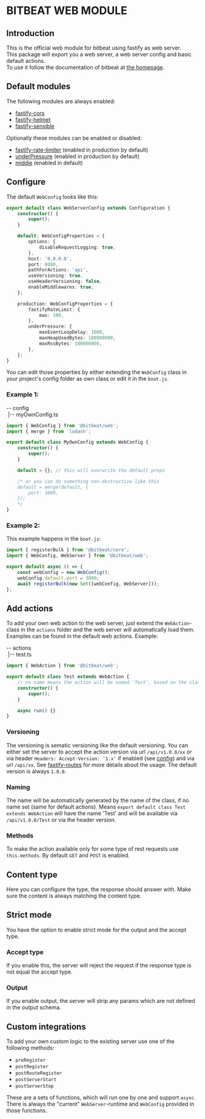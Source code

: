 # BITBEAT WEB MODULE

## Introduction

This is the official web module for bitbeat using fastify as web server.<br>
This package will export you a web server, a web server config and basic default actions.<br>
To use it follow the documentation of bitbeat at [the homepage](https://bitbeat.projects.oliverfreudrich.com/#/?id=add-existing-module-extend-core).

## Default modules

The following modules are always enabled:

-   [fastify-cors](https://github.com/fastify/fastify-cors)
-   [fastify-helmet](https://github.com/fastify/fastify-helmet)
-   [fastify-sensible](https://github.com/fastify/fastify-sensible)

Optionally these modules can be enabled or disabled:

-   [fastify-rate-limiter](https://github.com/fastify/fastify-rate-limit) (enabled in production by default)
-   [underPressure](https://github.com/fastify/under-pressure) (enabled in production by default)
-   [middie](https://github.com/fastify/middie) (enabled in default)

## Configure

The default `WebConfig` looks like this:

```typescript
export default class WebServerConfig extends Configuration {
    constructor() {
        super();
    }

    default: WebConfigProperties = {
        options: {
            disableRequestLogging: true,
        },
        host: '0.0.0.0',
        port: 8080,
        pathForActions: 'api',
        useVersioning: true,
        useHeaderVersioning: false,
        enableMiddlewares: true,
    };

    production: WebConfigProperties = {
        fastifyRateLimit: {
            max: 100,
        },
        underPressure: {
            maxEventLoopDelay: 1000,
            maxHeapUsedBytes: 100000000,
            maxRssBytes: 100000000,
        },
    };
}
```

You can edit those properties by either extending the `WebConfig` class in your project's config folder as own class or edit it in the `boot.js`.

### Example 1:

-- config<br>
&nbsp;|-- myOwnConfig.ts

```typescript
import { WebConfig } from '@bitbeat/web';
import { merge } from 'lodash';

export default class MyOwnConfig extends WebConfig {
    constructor() {
        super();
    }

    default = {}; // this will overwrite the default props

    /* or you can do something non-destructive like this
    default = merge(default, {
        port: 3000,
    });
    */
}
```

### Example 2:

This example happens in the `boot.js`:

```typescript
import { registerBulk } from '@bitbeat/core';
import { WebConfig, WebServer } from '@bitbeat/web';

export default async () => {
    const webConfig = new WebConfig();
    webConfig.default.port = 3000;
    await registerBulk(new Set([webConfig, WebServer]));
};
```

## Add actions

To add your own web action to the web server, just extend the `WebAction`-class in the `actions` folder and the web server will automatically load them. Examples can be found in the default web actions. Example:

-- actions<br>
&nbsp;|-- test.ts

```typescript
import { WebAction } from '@bitbeat/web';

export default class Test extends WebAction {
    // no name means the action will be named 'Test', based on the class name
    constructor() {
        super();
    }

    async run() {}
}
```

### Versioning

The versioning is sematic versioning like the default versioning. You can either set the server to accept the action version via url `/api/v1.0.0/xx` or via header `Headers: Accept-Version: '1.x'` if enabled (see [config](#Configure)) and via url `/api/xx`. See [fastify-routes](https://github.com/fastify/fastify/blob/master/docs/Routes.md#version) for more details about the usage. The default version is always `1.0.0`.

### Naming

The name will be automatically generated by the name of the class, if no name set (same for default actions). Means `export default class Test extends WebAction` will have the name 'Test' and will be available via `/api/v1.0.0/Test` or via the header version.

### Methods

To make the action available only for some type of rest requests use `this.methods`. By default `GET` and `POST` is enabled.

## Content type

Here you can configure the type, the response should answer with. Make sure the content is always matching the content type.

## Strict mode

You have the option to enable strict mode for the output and the accept type.

### Accept type

If you enable this, the server will reject the request if the response type is not equal the accept type.

### Output

If you enable output, the server will strip any params which are not defined in the output schema.

## Custom integrations

To add your own custom logic to the existing server use one of the following methods:

-   `preRegister`
-   `postRegister`
-   `postRouteRegister`
-   `postServerStart`
-   `postServerStop`

These are a sets of functions, which will run one by one and support `async`. There is always the "current" `WebServer`-runtime and `WebConfig` provided in those functions.
